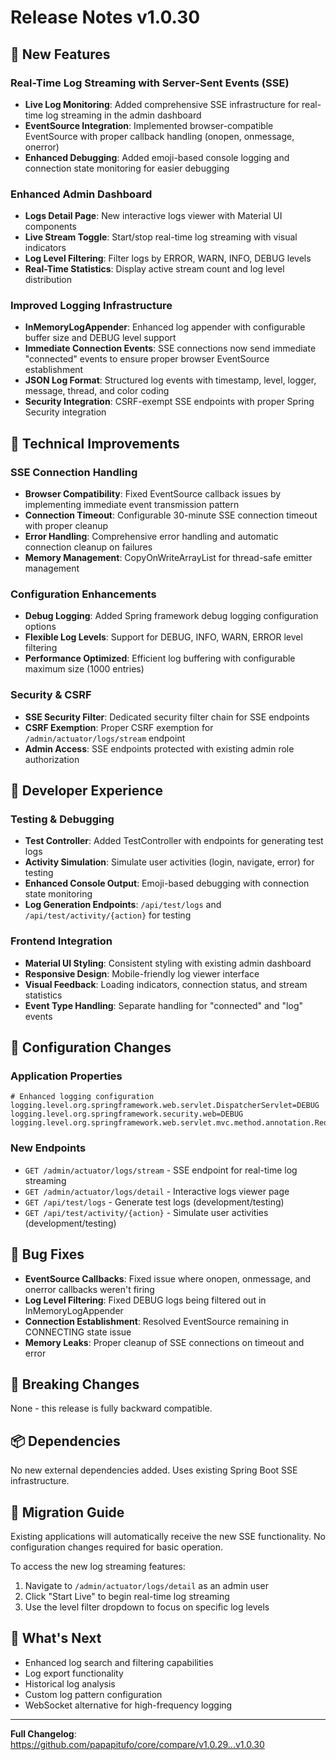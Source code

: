 # Release Notes v1.0.30

## 🚀 New Features

### Real-Time Log Streaming with Server-Sent Events (SSE)
- **Live Log Monitoring**: Added comprehensive SSE infrastructure for real-time log streaming in the admin dashboard
- **EventSource Integration**: Implemented browser-compatible EventSource with proper callback handling (onopen, onmessage, onerror)
- **Enhanced Debugging**: Added emoji-based console logging and connection state monitoring for easier debugging

### Enhanced Admin Dashboard
- **Logs Detail Page**: New interactive logs viewer with Material UI components
- **Live Stream Toggle**: Start/stop real-time log streaming with visual indicators
- **Log Level Filtering**: Filter logs by ERROR, WARN, INFO, DEBUG levels
- **Real-Time Statistics**: Display active stream count and log level distribution

### Improved Logging Infrastructure
- **InMemoryLogAppender**: Enhanced log appender with configurable buffer size and DEBUG level support
- **Immediate Connection Events**: SSE connections now send immediate "connected" events to ensure proper browser EventSource establishment
- **JSON Log Format**: Structured log events with timestamp, level, logger, message, thread, and color coding
- **Security Integration**: CSRF-exempt SSE endpoints with proper Spring Security integration

## 🔧 Technical Improvements

### SSE Connection Handling
- **Browser Compatibility**: Fixed EventSource callback issues by implementing immediate event transmission pattern
- **Connection Timeout**: Configurable 30-minute SSE connection timeout with proper cleanup
- **Error Handling**: Comprehensive error handling and automatic connection cleanup on failures
- **Memory Management**: CopyOnWriteArrayList for thread-safe emitter management

### Configuration Enhancements
- **Debug Logging**: Added Spring framework debug logging configuration options
- **Flexible Log Levels**: Support for DEBUG, INFO, WARN, ERROR level filtering
- **Performance Optimized**: Efficient log buffering with configurable maximum size (1000 entries)

### Security & CSRF
- **SSE Security Filter**: Dedicated security filter chain for SSE endpoints
- **CSRF Exemption**: Proper CSRF exemption for `/admin/actuator/logs/stream` endpoint
- **Admin Access**: SSE endpoints protected with existing admin role authorization

## 🎯 Developer Experience

### Testing & Debugging
- **Test Controller**: Added TestController with endpoints for generating test logs
- **Activity Simulation**: Simulate user activities (login, navigate, error) for testing
- **Enhanced Console Output**: Emoji-based debugging with connection state monitoring
- **Log Generation Endpoints**: `/api/test/logs` and `/api/test/activity/{action}` for testing

### Frontend Integration
- **Material UI Styling**: Consistent styling with existing admin dashboard
- **Responsive Design**: Mobile-friendly log viewer interface  
- **Visual Feedback**: Loading indicators, connection status, and stream statistics
- **Event Type Handling**: Separate handling for "connected" and "log" events

## 📝 Configuration Changes

### Application Properties
```properties
# Enhanced logging configuration
logging.level.org.springframework.web.servlet.DispatcherServlet=DEBUG
logging.level.org.springframework.security.web=DEBUG
logging.level.org.springframework.web.servlet.mvc.method.annotation.RequestMappingHandlerMapping=DEBUG
```

### New Endpoints
- `GET /admin/actuator/logs/stream` - SSE endpoint for real-time log streaming
- `GET /admin/actuator/logs/detail` - Interactive logs viewer page
- `GET /api/test/logs` - Generate test logs (development/testing)
- `GET /api/test/activity/{action}` - Simulate user activities (development/testing)

## 🐛 Bug Fixes
- **EventSource Callbacks**: Fixed issue where onopen, onmessage, and onerror callbacks weren't firing
- **Log Level Filtering**: Fixed DEBUG logs being filtered out in InMemoryLogAppender
- **Connection Establishment**: Resolved EventSource remaining in CONNECTING state issue
- **Memory Leaks**: Proper cleanup of SSE connections on timeout and error

## 🔄 Breaking Changes
None - this release is fully backward compatible.

## 📦 Dependencies
No new external dependencies added. Uses existing Spring Boot SSE infrastructure.

## 🚀 Migration Guide
Existing applications will automatically receive the new SSE functionality. No configuration changes required for basic operation.

To access the new log streaming features:
1. Navigate to `/admin/actuator/logs/detail` as an admin user
2. Click "Start Live" to begin real-time log streaming
3. Use the level filter dropdown to focus on specific log levels

## 🎉 What's Next
- Enhanced log search and filtering capabilities
- Log export functionality
- Historical log analysis
- Custom log pattern configuration
- WebSocket alternative for high-frequency logging

---

**Full Changelog**: https://github.com/papapitufo/core/compare/v1.0.29...v1.0.30
